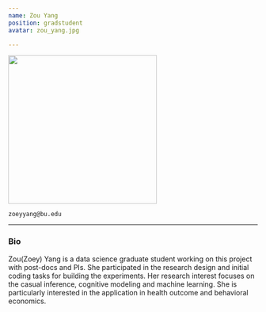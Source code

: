 ```yaml
---
name: Zou Yang
position: gradstudent
avatar: zou_yang.jpg

---
```


<img width="300" src="{{site.baseurl}}/images/people/{{page.avatar}}" data-action="zoom">

<i class="fa fa-envelope-o"></i>  `zoeyyang@bu.edu`<br>

<hr>

### Bio

Zou(Zoey) Yang is a data science graduate student working on this project with post-docs and PIs. She participated in the research design and initial coding tasks for building the experiments. Her 
research interest focuses on the casual inference, cognitive modeling and machine learning. She is particularly interested in the application in health outcome and behavioral economics.


